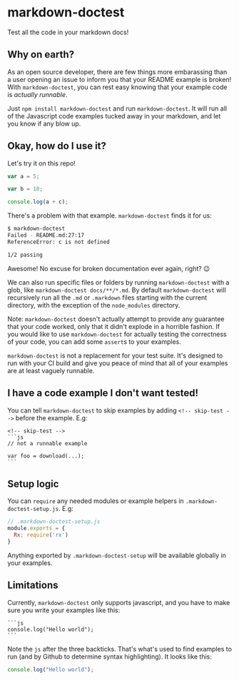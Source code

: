 # markdown-doctest
Test all the code in your markdown docs!

Why on earth?
---

As an open source developer, there are few things more embarassing than a user opening an issue to inform you that your README example is broken! With  `markdown-doctest`, you can rest easy knowing that your example code is *actually runnable*.

Just `npm install markdown-doctest` and run `markdown-doctest`. It will run all of the Javascript code examples tucked away in your markdown, and let you know if any blow up.

Okay, how do I use it?
---

Let's try it on this repo!

```js
var a = 5;

var b = 10;

console.log(a + c);
```

There's a problem with that example. `markdown-doctest` finds it for us:

```bash
$ markdown-doctest
Failed - README.md:27:17
ReferenceError: c is not defined

1/2 passing
```

Awesome! No excuse for broken documentation ever again, right? :wink:

We can also run specific files or folders by running `markdown-doctest` with a glob, like `markdown-doctest docs/**/*.md`. By default `markdown-doctest` will recursively run all the `.md` or `.markdown` files starting with the current directory, with the exception of the `node_modules` directory.

Note: `markdown-doctest` doesn't actually attempt to provide any guarantee that your code worked, only that it didn't explode in a horrible fashion. If you would like to use `markdown-doctest` for actually testing the correctness of your code, you can add some `assert`s to your examples.

`markdown-doctest` is not a replacement for your test suite. It's designed to run with your CI build and give you peace of mind that all of your examples are at least vaguely runnable.

I have a code example I don't want tested!
---
You can tell `markdown-doctest` to skip examples by adding `<!-- skip-test -->` before the example. E.g:

    <!-- skip-test -->
    ```js
    // not a runnable example

    var foo = download(...);
    ```

Setup logic
---

You can `require` any needed modules or example helpers in `.markdown-doctest-setup.js`. E.g:

```js
// .markdown-doctest-setup.js
module.exports = {
  Rx: require('rx')
}
```

Anything exported by `.markdown-doctest-setup` will be available globally in your examples.

Limitations
---

Currently, `markdown-doctest` only supports javascript, and you have to make sure you write your examples like this:


    ```js
    console.log("Hello world");
    ```


Note the `js` after the three backticks. That's what's used to find examples to run (and by Github to determine syntax highlighting). It looks like this:

```js
console.log("Hello world");
```
